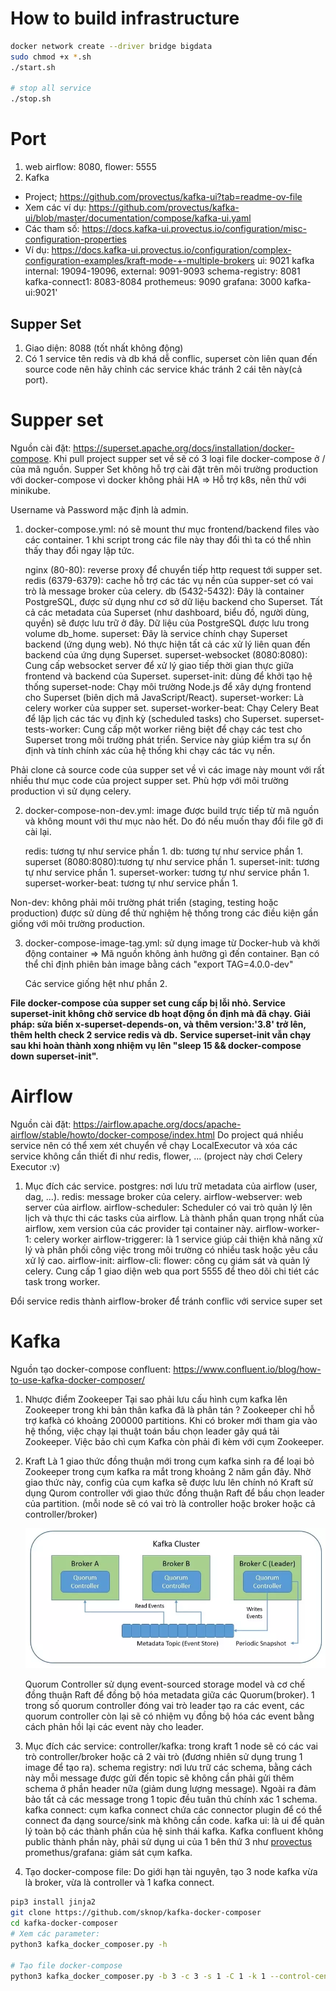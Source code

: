 # How to build infrastructure
```sh
docker network create --driver bridge bigdata
sudo chmod +x *.sh
./start.sh

# stop all service
./stop.sh
```
# Port
1. web airflow: 8080, flower: 5555
2. Kafka
- Project; https://github.com/provectus/kafka-ui?tab=readme-ov-file
- Xem các ví dụ: https://github.com/provectus/kafka-ui/blob/master/documentation/compose/kafka-ui.yaml
- Các tham số: https://docs.kafka-ui.provectus.io/configuration/misc-configuration-properties
- Ví dụ: https://docs.kafka-ui.provectus.io/configuration/complex-configuration-examples/kraft-mode-+-multiple-brokers
ui: 9021
kafka internal: 19094-19096, external: 9091-9093
schema-registry: 8081
kafka-connect1: 8083-8084
prothemeus: 9090
grafana: 3000
kafka-ui:9021'

## Supper Set
1. Giao diện: 8088 (tốt nhất không động)
2. Có 1 service tên redis và db khá dễ conflic, superset còn liên quan đến source code nên hãy chỉnh các service khác tránh 2 cái tên này(cả port).

# Supper set
Nguồn cài đặt: https://superset.apache.org/docs/installation/docker-compose.
Khi pull project supper set về sẽ có 3 loại file docker-compose ở / của mã nguồn.
Supper Set không hỗ trợ cài đặt trên môi trường production với docker-compose vì docker không phải HA => Hỗ trợ k8s, nên thử với minikube.

Username và Password mặc định là admin.
1. docker-compose.yml: nó sẽ mount thư mục frontend/backend files vào các container. 1 khi script trong các file này thay đổi thì ta có thể nhìn thấy thay đổi ngay lập tức.

    nginx (80-80): reverse proxy để chuyển tiếp http request tới supper set.
    redis (6379-6379): cache hỗ trợ các tác vụ nền của supper-set có vai trò là message broker của celery.
    db (5432-5432): Đây là container PostgreSQL, được sử dụng như cơ sở dữ liệu backend cho Superset. Tất cả các metadata của Superset (như dashboard, biểu đồ, người dùng, quyền) sẽ được lưu trữ ở đây. Dữ liệu của PostgreSQL được lưu trong volume db_home.
    superset: Đây là service chính chạy Superset backend (ứng dụng web). Nó thực hiện tất cả các xử lý liên quan đến backend của ứng dụng Superset.
    superset-websocket (8080:8080): Cung cấp websocket server để xử lý giao tiếp thời gian thực giữa frontend và backend của Superset.
    superset-init: dùng để khởi tạo hệ thống
    superset-node: Chạy môi trường Node.js để xây dựng frontend cho Superset (biên dịch mã JavaScript/React).
    superset-worker: Là celery worker của supper set.
    superset-worker-beat: Chạy Celery Beat để lập lịch các tác vụ định kỳ (scheduled tasks) cho Superset.
    superset-tests-worker: Cung cấp một worker riêng biệt để chạy các test cho Superset trong môi trường phát triển. Service này giúp kiểm tra sự ổn định và tính chính xác của hệ thống khi chạy các tác vụ nền.

Phải clone cả source code của supper set về vì các image này mount với rất nhiều thư mục code của project supper set. Phù hợp với môi trường production vì sử dụng celery.

2. docker-compose-non-dev.yml: image được build trực tiếp từ mã nguồn và không mount với thư mục nào hết. Do đó nếu muốn thay đổi file gỡ đi cài lại.

    redis: tương tự như service phần 1.
    db: tương tự như service phần 1.
    superset (8080:8080):tương tự như service phần 1.
    superset-init: tương tự như service phần 1.
    superset-worker: tương tự như service phần 1.
    superset-worker-beat: tương tự như service phần 1.

Non-dev: không phải môi trường phát triển (staging, testing hoặc production) được sử dùng để thử nghiệm hệ thống trong các điều kiện gần giống với môi trường production.

3. docker-compose-image-tag.yml: sử dụng image từ Docker-hub và khởi động container => Mã nguồn không ảnh hưởng gì đến container. Bạn có thể chỉ định phiên bản image bằng cách "export TAG=4.0.0-dev"

    Các service giống hệt như phần 2.

**File docker-compose của supper set cung cấp bị lỗi nhỏ. Service superset-init không chờ service db hoạt động ổn định mà đã chạy. Giải pháp: sửa biến x-superset-depends-on, và thêm version:'3.8' trở lên, thêm helth check 2 service redis và db.**
**Service superset-init vẫn chạy sau khi hoàn thành xong nhiệm vụ lên "sleep 15 && docker-compose down superset-init".**

# Airflow
Nguồn cài đặt: https://airflow.apache.org/docs/apache-airflow/stable/howto/docker-compose/index.html
Do project quá nhiều service nên có thể xem xét chuyển về chạy LocalExecutor và xóa các service không cần thiết đi như redis, flower, ... (project này chơi Celery Executor :v)
1. Mục đích các service.
    postgres: nơi lưu trữ metadata của airflow (user, dag, ...).
    redis: message broker của celery.
    airflow-webserver: web server của airflow.
    airflow-scheduler: Scheduler có vai trò quản lý lên lịch và thực thi các tasks của airflow. Là thành phần quan trọng nhất của airflow, xem version của các provider tại container này.
    airflow-worker-1: celery worker
    airflow-triggerer: là 1 service giúp cải thiện khả năng xử lý và phân phối công việc trong môi trường có nhiều task hoặc yêu cầu xử lý cao.
    airflow-init:
    airflow-cli:
    flower: công cụ giám sát và quản lý celery. Cung cấp 1 giao diện web qua port 5555 để theo dõi chi tiét các task trong worker.

Đổi service redis thành airflow-broker để tránh conflic với service super set

# Kafka
Nguồn tạo docker-compose confluent: https://www.confluent.io/blog/how-to-use-kafka-docker-composer/
1. Nhược điểm Zookeeper
    Tại sao phải lưu cấu hình cụm kafka lên Zookeeper trong khi bản thân kafka đã là phân tán ?
    Zookeeper chỉ hỗ trợ kafkà có khoảng 200000 partitions.
    Khi có broker mới tham gia vào hệ thống, việc chạy lại thuật toán bầu chọn leader gây quá tải Zookeeper.
    Việc bảo chì cụm Kafka còn phải đi kèm với cụm Zookeeper.

2. Kraft
    Là 1 giao thức đồng thuận mới trong cụm kafka sinh ra để loại bỏ Zookeeper trong cụm kafka ra mắt trong khoảng 2 năm gần đây.
    Nhờ giao thức này, config của cụm kafka sẽ được lưu lên chính nó
    Kraft sử dụng Qurom controller với giao thức đồng thuận Raft để bầu chọn leader của partition. (mỗi node sẽ có vai trò là controller hoặc broker hoặc cả controller/broker)

    ![kraft](../doc/kraft.png)

    Quorum Controller sử dụng event-sourced storage model và cơ chế đồng thuận Raft để đồng bộ hóa metadata giữa các Quorum(broker).
    1 trong số quorum controller đóng vai trò leader tạo ra các event, các quorum controller còn lại sẽ có nhiệm vụ đồng bộ hóa các event bằng cách phản hồi lại các event này cho leader.

3. Mục đích các service:
    controller/kafka: trong kraft 1 node sẽ có các vai trò controller/broker hoặc cả 2 vài trò (đương nhiên sử dụng trung 1 image để tạo ra).
    schema registry: nơi lưu trữ các schema, bằng cách này mỗi message được gửi đến topic sẽ không cần phải gửi thêm schema ở phần header nữa (giảm dung lượng message). Ngoài ra đảm bảo tất cả các message trong 1 topic đều tuân thủ chính xác 1 schema.
    kafka connect: cụm kafka connect chứa các connector plugin để có thể connect đa dạng source/sink mà không cần code.
    kafka ui: là ui để quản lý toàn bộ các thành phần của hệ sinh thái kafka. Kafka confluent không public thành phần này, phải sử dụng ui của 1 bên thứ 3 như [provectus](https://github.com/provectus/kafka-ui)
    promethus/grafana: giám sát cụm kafka.

4. Tạo docker-compose file: Do giới hạn tài nguyên, tạo 3 node kafka vừa là broker, vừa là controller và 1 kafka connect.
```sh
pip3 install jinja2
git clone https://github.com/sknop/kafka-docker-composer
cd kafka-docker-composer
# Xem các parameter:
python3 kafka_docker_composer.py -h

# Tạo file docker-compose
python3 kafka_docker_composer.py -b 3 -c 3 -s 1 -C 1 -k 1 --control-center -p --docker-compose-file docker-compose-kafka.yml
```